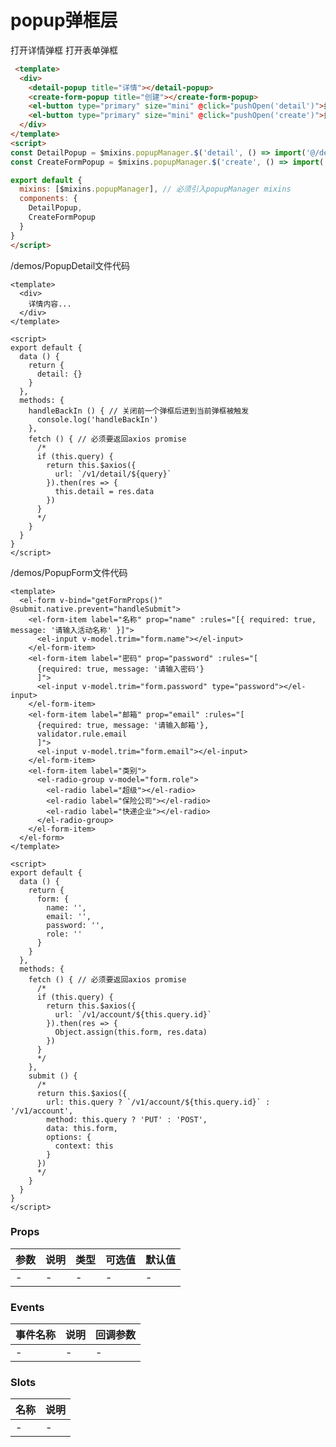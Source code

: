# popup弹框层
<div>
  <detail-popup title="详情"></detail-popup>
  <create-form-popup title="创建"></create-form-popup>
  <el-button type="primary" size="mini" @click="pushOpen('detail')">打开详情弹框</el-button>
  <el-button type="primary" size="mini" @click="pushOpen('create')">打开表单弹框</el-button>
</div>

```html
 <template>
  <div>
    <detail-popup title="详情"></detail-popup>
    <create-form-popup title="创建"></create-form-popup>
    <el-button type="primary" size="mini" @click="pushOpen('detail')">打开详情弹框</el-button>
    <el-button type="primary" size="mini" @click="pushOpen('create')">打开表单弹框</el-button>
  </div>
</template>
<script>
const DetailPopup = $mixins.popupManager.$('detail', () => import('@/demos/PopupDetail'))
const CreateFormPopup = $mixins.popupManager.$('create', () => import('@/demos/PopupForm'))

export default {
  mixins: [$mixins.popupManager], // 必须引入popupManager mixins
  components: {
    DetailPopup,
    CreateFormPopup
  }
}
</script>
```
/demos/PopupDetail文件代码
```
<template>
  <div>
    详情内容...
  </div>
</template>

<script>
export default {
  data () {
    return {
      detail: {}
    }
  },
  methods: {
    handleBackIn () { // 关闭前一个弹框后进到当前弹框被触发
      console.log('handleBackIn')
    },
    fetch () { // 必须要返回axios promise
      /*
      if (this.query) {
        return this.$axios({
          url: `/v1/detail/${query}`
        }).then(res => {
          this.detail = res.data
        })
      }
      */
    }
  }
}
</script>

```
/demos/PopupForm文件代码
```
<template>
  <el-form v-bind="getFormProps()" @submit.native.prevent="handleSubmit">
    <el-form-item label="名称" prop="name" :rules="[{ required: true, message: '请输入活动名称' }]">
      <el-input v-model.trim="form.name"></el-input>
    </el-form-item>
    <el-form-item label="密码" prop="password" :rules="[
      {required: true, message: '请输入密码'}
      ]">
      <el-input v-model.trim="form.password" type="password"></el-input>
    </el-form-item>
    <el-form-item label="邮箱" prop="email" :rules="[
      {required: true, message: '请输入邮箱'},
      validator.rule.email
      ]">
      <el-input v-model.trim="form.email"></el-input>
    </el-form-item>
    <el-form-item label="类别">
      <el-radio-group v-model="form.role">
        <el-radio label="超级"></el-radio>
        <el-radio label="保险公司"></el-radio>
        <el-radio label="快递企业"></el-radio>
      </el-radio-group>
    </el-form-item>
  </el-form>
</template>

<script>
export default {
  data () {
    return {
      form: {
        name: '',
        email: '',
        password: '',
        role: ''
      }
    }
  },
  methods: {
    fetch () { // 必须要返回axios promise
      /*
      if (this.query) {
        return this.$axios({
          url: `/v1/account/${this.query.id}`
        }).then(res => {
          Object.assign(this.form, res.data)
        })
      }
      */
    },
    submit () {
      /*
      return this.$axios({
        url: this.query ? `/v1/account/${this.query.id}` : '/v1/account',
        method: this.query ? 'PUT' : 'POST',
        data: this.form,
        options: {
          context: this
        }
      })
      */
    }
  }
}
</script>

```


### Props
| 参数      | 说明    | 类型      | 可选值       | 默认值   |
|---------- |-------- |---------- |------------- |--------- |
| -     | -   | -  |   -       |    -    |

### Events
| 事件名称 | 说明 | 回调参数 |
|---------|--------|---------|
| - | - | - |

### Slots
| 名称 | 说明 | 
|---------|--------|
| - | - |
